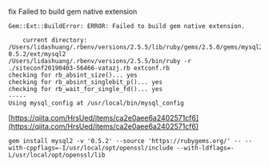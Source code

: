 fix Failed to build gem native extension

```
Gem::Ext::BuildError: ERROR: Failed to build gem native extension.

    current directory: /Users/lidashuang/.rbenv/versions/2.5.5/lib/ruby/gems/2.5.0/gems/mysql2-0.5.2/ext/mysql2
/Users/lidashuang/.rbenv/versions/2.5.5/bin/ruby -r ./siteconf20190403-56466-vatazj.rb extconf.rb
checking for rb_absint_size()... yes
checking for rb_absint_singlebit_p()... yes
checking for rb_wait_for_single_fd()... yes
-----
Using mysql_config at /usr/local/bin/mysql_config
```

[https://qiita.com/HrsUed/items/ca2e0aee6a2402571cf6](https://qiita.com/HrsUed/items/ca2e0aee6a2402571cf6)

```
gem install mysql2 -v '0.5.2' --source 'https://rubygems.org/' -- --with-cppflags=-I/usr/local/opt/openssl/include --with-ldflags=-L/usr/local/opt/openssl/lib
```